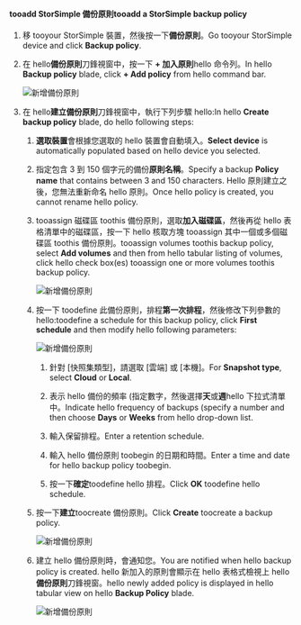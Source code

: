 <!--author=alkohli last changed: 02/10/17-->

#### <a name="tooadd-a-storsimple-backup-policy"></a><span data-ttu-id="d83df-101">tooadd StorSimple 備份原則</span><span class="sxs-lookup"><span data-stu-id="d83df-101">tooadd a StorSimple backup policy</span></span>

1. <span data-ttu-id="d83df-102">移 tooyour StorSimple 裝置，然後按一下**備份原則**。</span><span class="sxs-lookup"><span data-stu-id="d83df-102">Go tooyour StorSimple device and click **Backup policy**.</span></span>

2. <span data-ttu-id="d83df-103">在 hello**備份原則**刀鋒視窗中，按一下  **+ 加入原則**hello 命令列。</span><span class="sxs-lookup"><span data-stu-id="d83df-103">In hello **Backup policy** blade, click **+ Add policy** from hello command bar.</span></span>
   
    ![新增備份原則](./media/storsimple-8000-add-backup-policy-u2/addbupol1.png)

3. <span data-ttu-id="d83df-105">在 hello**建立備份原則**刀鋒視窗中，執行下列步驟 hello:</span><span class="sxs-lookup"><span data-stu-id="d83df-105">In hello **Create backup policy** blade, do hello following steps:</span></span>
   
   1. <span data-ttu-id="d83df-106">**選取裝置**會根據您選取的 hello 裝置會自動填入。</span><span class="sxs-lookup"><span data-stu-id="d83df-106">**Select device** is automatically populated based on hello device you selected.</span></span>
   
   2. <span data-ttu-id="d83df-107">指定包含 3 到 150 個字元的備份**原則名稱**。</span><span class="sxs-lookup"><span data-stu-id="d83df-107">Specify a backup **Policy name** that contains between 3 and 150 characters.</span></span> <span data-ttu-id="d83df-108">Hello 原則建立之後，您無法重新命名 hello 原則。</span><span class="sxs-lookup"><span data-stu-id="d83df-108">Once hello policy is created, you cannot rename hello policy.</span></span>
       
   3. <span data-ttu-id="d83df-109">tooassign 磁碟區 toothis 備份原則，選取**加入磁碟區**，然後再從 hello 表格清單中的磁碟區，按一下 hello 核取方塊 tooassign 其中一個或多個磁碟區 toothis 備份原則。</span><span class="sxs-lookup"><span data-stu-id="d83df-109">tooassign volumes toothis backup policy, select **Add volumes** and then from hello tabular listing of volumes, click hello check box(es) tooassign one or more volumes toothis backup policy.</span></span>

       ![新增備份原則](./media/storsimple-8000-add-backup-policy-u2/addbupol2.png)

   4. <span data-ttu-id="d83df-111">按一下 toodefine 此備份原則，排程**第一次排程**，然後修改下列參數的 hello:</span><span class="sxs-lookup"><span data-stu-id="d83df-111">toodefine a schedule for this backup policy, click **First schedule** and then modify hello following parameters:</span></span>

       ![新增備份原則](./media/storsimple-8000-add-backup-policy-u2/addbupol3.png)

       1. <span data-ttu-id="d83df-113">針對 [快照集類型]，請選取 [雲端] 或 [本機]。</span><span class="sxs-lookup"><span data-stu-id="d83df-113">For **Snapshot type**, select **Cloud** or **Local**.</span></span>

       2. <span data-ttu-id="d83df-114">表示 hello 備份的頻率 (指定數字，然後選擇**天**或**週**hello 下拉式清單中。</span><span class="sxs-lookup"><span data-stu-id="d83df-114">Indicate hello frequency of backups (specify a number and then choose **Days** or **Weeks** from hello drop-down list.</span></span>

       3. <span data-ttu-id="d83df-115">輸入保留排程。</span><span class="sxs-lookup"><span data-stu-id="d83df-115">Enter a retention schedule.</span></span>

       4. <span data-ttu-id="d83df-116">輸入 hello 備份原則 toobegin 的日期和時間。</span><span class="sxs-lookup"><span data-stu-id="d83df-116">Enter a time and date for hello backup policy toobegin.</span></span>

       5. <span data-ttu-id="d83df-117">按一下**確定**toodefine hello 排程。</span><span class="sxs-lookup"><span data-stu-id="d83df-117">Click **OK** toodefine hello schedule.</span></span>

   5. <span data-ttu-id="d83df-118">按一下**建立**toocreate 備份原則。</span><span class="sxs-lookup"><span data-stu-id="d83df-118">Click **Create** toocreate a backup policy.</span></span>

       ![新增備份原則](./media/storsimple-8000-add-backup-policy-u2/addbupol4.png)
   
   6. <span data-ttu-id="d83df-120">建立 hello 備份原則時，會通知您。</span><span class="sxs-lookup"><span data-stu-id="d83df-120">You are notified when hello backup policy is created.</span></span> <span data-ttu-id="d83df-121">hello 新加入的原則會顯示在 hello 表格式檢視上 hello**備份原則**刀鋒視窗。</span><span class="sxs-lookup"><span data-stu-id="d83df-121">hello newly added policy is displayed in hello tabular view on hello **Backup Policy** blade.</span></span>

       ![新增備份原則](./media/storsimple-8000-add-backup-policy-u2/addbupol7.png)

